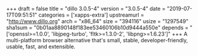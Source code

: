 +++
draft = false
title = "dillo 3.0.5-4"
version = "3.0.5-4"
date = "2019-07-17T09:51:51"
categories = ['xapps-extra']
upstreamurl = "http://www.dillo.org"
arch = "x86_64"
size = "394116"
usize = "1297549"
sha1sum = "0b01aa8890148f183ee53460106b10d9444a550e"
depends = "['openssl>=1.0.0', 'libjpeg-turbo', 'fltk>=1.3.0-2', 'libpng>=1.6.23']"
+++
A multi-platform browser alternative that's small, stable, developer-friendly, usable, fast, and extensible.